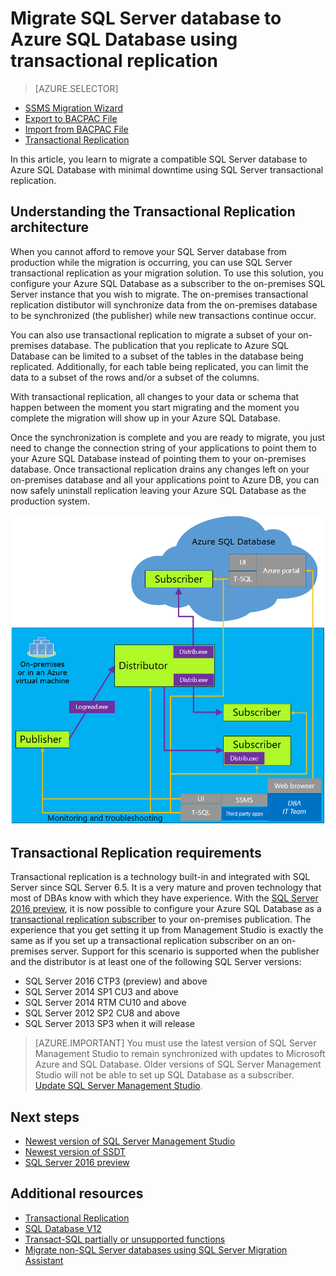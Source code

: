 <properties
   pageTitle="Migrate to SQL Database using transactional replication | Microsoft Azure"
   description="Microsoft Azure SQL Database, database migration, import database, transactional replication"
   services="sql-database"
   documentationCenter=""
   authors="carlrabeler"
   manager="jhubbard"
   editor=""/>

<tags
   ms.service="sql-database"
   ms.devlang="NA"
   ms.topic="article"
   ms.tgt_pltfrm="NA"
   ms.workload="sqldb-migrate"
   ms.date="06/07/2016"
   ms.author="carlrab"/>

# Migrate SQL Server database to Azure SQL Database using transactional replication

> [AZURE.SELECTOR]
- [SSMS Migration Wizard](sql-database-cloud-migrate-compatible-using-ssms-migration-wizard.md)
- [Export to BACPAC File](sql-database-cloud-migrate-compatible-export-bacpac-ssms.md)
- [Import from BACPAC File](sql-database-cloud-migrate-compatible-import-bacpac-ssms.md)
- [Transactional Replication](sql-database-cloud-migrate-compatible-using-transactional-replication.md)

In this article, you learn to migrate a compatible SQL Server database to Azure SQL Database with minimal downtime using SQL Server transactional replication.

## Understanding the Transactional Replication architecture

When you cannot afford to remove your SQL Server database from production while the migration is occurring, you can use SQL Server transactional replication as your migration solution. To use this solution, you configure your Azure SQL Database as a subscriber to the on-premises SQL Server instance that you wish to migrate. The on-premises transactional replication distibutor will synchronize data from the on-premises database to be synchronized (the publisher) while new transactions continue occur. 

You can also use transactional replication to migrate a subset of your on-premises database. The publication that you replicate to Azure SQL Database can be limited to a subset of the tables in the database being replicated. Additionally, for each table being replicated, you can limit the data to a subset of the rows and/or a subset of the columns.

With transactional replication, all changes to your data or schema that happen between the moment you start migrating and the moment you complete the migration will show up in your Azure SQL Database. 

Once the synchronization is complete and you are ready to migrate, you just need to change the connection string of your applications to point them to your Azure SQL Database instead of pointing them to your on-premises database. Once transactional replication drains any changes left on your on-premises database and all your applications point to Azure DB, you can now safely uninstall replication leaving your Azure SQL Database as the production system.

 ![SeedCloudTR diagram](./media/sql-database-cloud-migrate/SeedCloudTR.png)

## Transactional Replication requirements

Transactional replication is a technology built-in and integrated with SQL Server since SQL Server 6.5. It is a very mature and proven technology that most of DBAs know with which they have experience. With the [SQL Server 2016 preview](http://www.microsoft.com/server-cloud/products/sql-server-2016/), it is now possible to configure your Azure SQL Database as a [transactional replication subscriber](https://msdn.microsoft.com/library/mt589530.aspx) to your on-premises publication. The experience that you get setting it up from Management Studio is exactly the same as if you set up a transactional replication subscriber on an on-premises server. Support for this scenario is supported when the publisher and the distributor is at least one of the following SQL Server versions:

 - SQL Server 2016 CTP3 (preview) and above 
 - SQL Server 2014 SP1 CU3 and above
 - SQL Server 2014 RTM CU10 and above
 - SQL Server 2012 SP2 CU8 and above
 - SQL Server 2013 SP3 when it will release


> [AZURE.IMPORTANT] You must use the latest version of SQL Server Management Studio to remain synchronized with updates to Microsoft Azure and SQL Database. Older versions of SQL Server Management Studio will not be able to set up SQL Database as a subscriber. [Update SQL Server Management Studio](https://msdn.microsoft.com/library/mt238290.aspx).


## Next steps

- [Newest version of SQL Server Management Studio](https://msdn.microsoft.com/library/mt238290.aspx)
- [Newest version of SSDT](https://msdn.microsoft.com/library/mt204009.aspx)
- [SQL Server 2016 preview](http://www.microsoft.com/server-cloud/products/sql-server-2016/)

## Additional resources

- [Transactional Replication](https://msdn.microsoft.com/library/mt589530.aspx)
- [SQL Database V12](sql-database-v12-whats-new.md)
- [Transact-SQL partially or unsupported functions](sql-database-transact-sql-information.md)
- [Migrate non-SQL Server databases using SQL Server Migration Assistant](http://blogs.msdn.com/b/ssma/)
